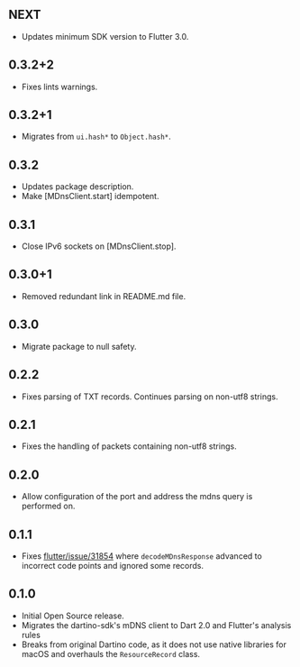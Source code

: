 ## NEXT

* Updates minimum SDK version to Flutter 3.0.

## 0.3.2+2

* Fixes lints warnings.

## 0.3.2+1

* Migrates from `ui.hash*` to `Object.hash*`.

## 0.3.2

* Updates package description.
* Make [MDnsClient.start] idempotent.

## 0.3.1

* Close IPv6 sockets on [MDnsClient.stop].

## 0.3.0+1

* Removed redundant link in README.md file.

## 0.3.0

* Migrate package to null safety.

## 0.2.2
* Fixes parsing of TXT records. Continues parsing on non-utf8 strings.

## 0.2.1
* Fixes the handling of packets containing non-utf8 strings.

## 0.2.0
* Allow configuration of the port and address the mdns query is performed on.

## 0.1.1

* Fixes [flutter/issue/31854](https://github.com/flutter/flutter/issues/31854) where `decodeMDnsResponse` advanced to incorrect code points and ignored some records.

## 0.1.0

* Initial Open Source release.
* Migrates the dartino-sdk's mDNS client to Dart 2.0 and Flutter's analysis rules
* Breaks from original Dartino code, as it does not use native libraries for macOS and overhauls the `ResourceRecord` class.
